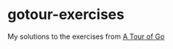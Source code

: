 # gotour-exercises
My solutions to the exercises from [A Tour of Go](https://tour.golang.org/welcome/1)
